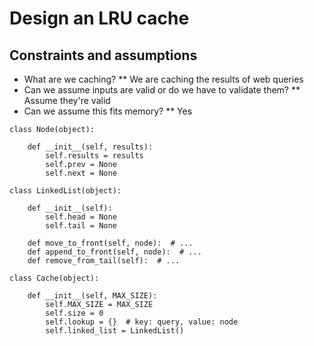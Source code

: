 # Design an LRU cache

## Constraints and assumptions

* What are we caching?
** We are caching the results of web queries
* Can we assume inputs are valid or do we have to validate them?
** Assume they're valid
* Can we assume this fits memory?
** Yes

```
class Node(object):

    def __init__(self, results):
        self.results = results
        self.prev = None
        self.next = None

class LinkedList(object):

    def __init__(self):
        self.head = None
        self.tail = None

    def move_to_front(self, node):  # ...
    def append_to_front(self, node):  # ...
    def remove_from_tail(self):  # ...

class Cache(object):

    def __init__(self, MAX_SIZE):
        self.MAX_SIZE = MAX_SIZE
        self.size = 0
        self.lookup = {}  # key: query, value: node
        self.linked_list = LinkedList()
```
